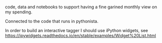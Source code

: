 code, data and notebooks to support having a fine garined monthly view on my spending.

Connected to the code that runs in pythonista. 

In order to build an interactive tagger I should use iPython widgets, see
https://ipywidgets.readthedocs.io/en/stable/examples/Widget%20List.html


